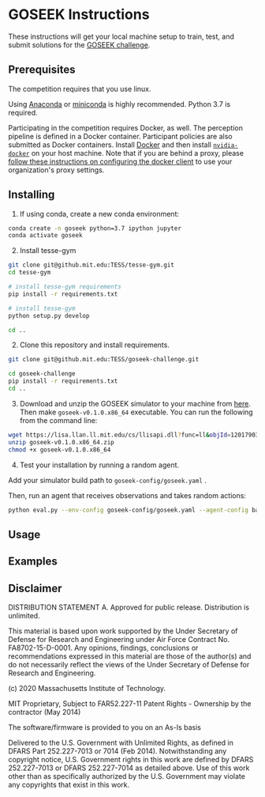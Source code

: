 # GOSEEK Instructions

These instructions will get your local machine setup to train, test, and submit solutions for the [GOSEEK challenge](README.md). 

## Prerequisites

The competition requires that you use linux.

Using [Anaconda](https://www.anaconda.com/distribution/#download-section) or [miniconda](https://docs.conda.io/en/latest/miniconda.html) is highly recommended. 
Python 3.7 is required.

Participating in the competition requires Docker, as well. 
The perception pipeline is defined in a Docker container. 
Participant policies are also submitted as Docker containers.
Install [Docker](https://docs.docker.com/install/linux/docker-ce/ubuntu/) and then install [`nvidia-docker`](https://github.com/NVIDIA/nvidia-docker#quickstart) on your host machine. 
Note that if you are behind a proxy, please [follow these instructions on configuring the docker client](https://docs.docker.com/network/proxy/#configure-the-docker-client) to use your organization's proxy settings.

## Installing

1. If using conda, create a new conda environment: 

```sh
conda create -n goseek python=3.7 ipython jupyter
conda activate goseek
```

2. Install tesse-gym

```sh
git clone git@github.mit.edu:TESS/tesse-gym.git
cd tesse-gym

# install tesse-gym requirements
pip install -r requirements.txt

# install tesse-gym
python setup.py develop

cd ..
```


2. Clone this repository and install requirements.

```sh
git clone git@github.mit.edu:TESS/goseek-challenge.git

cd goseek-challenge
pip install -r requirements.txt
cd ..
```


3. Download and unzip the GOSEEK simulator to your machine from [here](https://lisa.llan.ll.mit.edu/cs/llisapi.dll?func=ll&objId=12017903&objAction=download). Then make `goseek-v0.1.0.x86_64` executable. You can run the following from the command line:
```sh
wget https://lisa.llan.ll.mit.edu/cs/llisapi.dll?func=ll&objId=12017903&objAction=download
unzip goseek-v0.1.0.x86_64.zip
chmod +x goseek-v0.1.0.x86_64
```

4. Test your installation by running a random agent.

Add your simulator build path to `goseek-config/goseek.yaml` .

Then, run an agent that receives observations and takes random actions: 


```sh
python eval.py --env-config goseek-config/goseek.yaml --agent-config baselines/config/random-agent.yaml
```




## Usage

## Examples

## Disclaimer

DISTRIBUTION STATEMENT A. Approved for public release. Distribution is unlimited.

This material is based upon work supported by the Under Secretary of Defense for Research and Engineering under Air Force Contract No. FA8702-15-D-0001. Any opinions, findings, conclusions or recommendations expressed in this material are those of the author(s) and do not necessarily reflect the views of the Under Secretary of Defense for Research and Engineering.

(c) 2020 Massachusetts Institute of Technology.

MIT Proprietary, Subject to FAR52.227-11 Patent Rights - Ownership by the contractor (May 2014)

The software/firmware is provided to you on an As-Is basis

Delivered to the U.S. Government with Unlimited Rights, as defined in DFARS Part 252.227-7013 or 7014 (Feb 2014). Notwithstanding any copyright notice, U.S. Government rights in this work are defined by DFARS 252.227-7013 or DFARS 252.227-7014 as detailed above. Use of this work other than as specifically authorized by the U.S. Government may violate any copyrights that exist in this work.
